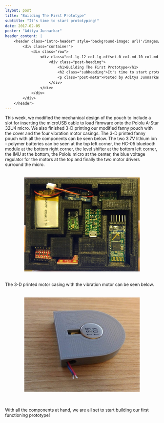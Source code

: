 ```yaml
---
layout: post
title: "Building The First Prototype"
subtitle: "It's time to start prototyping!"
date: 2017-02-05
poster: "Aditya Junnarkar"
header_content: |
    <header class="intro-header" style="background-image: url('/images/background/bg_18.jpg')">
        <div class="container">
            <div class="row">
                <div class="col-lg-12 col-lg-offset-0 col-md-10 col-md-offset-1">
                    <div class="post-heading">
                        <h1>Building The First Prototype</h1>
                        <h2 class="subheading">It's time to start prototyping!</h2>
                        <p class="post-meta">Posted by Aditya Junnarkar on February 5, 2017</p>
                    </div>
                </div>
            </div>
        </div>
    </header>
---
```



This week, we modified the mechanical design of the pouch to include a slot for inserting the microUSB cable to load firmware onto the Pololu A-Star 32U4 micro. We also finished 3-D printing our modified fanny pouch with the cover and the four vibration motor casings. The 3-D printed fanny pouch with all the components can be seen below. The two 3.7V lithium ion - polymer batteries can be seen at the top left corner, the HC-05 bluetooth module at the bottom right corner, the level shifter at the bottom left corner, the IMU at the bottom, the Pololu micro at the center, the blue voltage regulator for the motors at the top and finally the two motor drivers surround the micro.

<div style="display: flex; justify-content: center;">
	<img src="/images/blog/2017-02-05/3D_fanny_pouch.jpg" alt="" width="75%" height="50%" style="padding:20px" />
</div>

The 3-D printed motor casing with the vibration motor can be seen below.

<div style="display: flex; justify-content: center;">
	<img src="/images/blog/2017-02-05/motor_casing_3D.jpg" alt="" width="75%" height="50%" style="padding:20px" />
</div>

<br>

With all the components at hand, we are all set to start building our first functioning prototype!